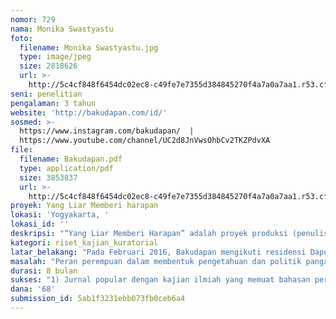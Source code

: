 ```yaml
---
nomor: 729
nama: Monika Swastyastu
foto:
  filename: Monika Swastyastu.jpg
  type: image/jpeg
  size: 2818626
  url: >-
    http://5c4cf848f6454dc02ec8-c49fe7e7355d384845270f4a7a0a7aa1.r53.cf2.rackcdn.com/6dd9475f-51fc-46a9-a9ba-b6866e3b63f3/Monika%20Swastyastu.jpg
seni: penelitian
pengalaman: 3 tahun
website: 'http://bakudapan.com/id/'
sosmed: >-
  https://www.instagram.com/bakudapan/  | 
  https://www.youtube.com/channel/UC2d8JnVwsOhbCv2TKZPdvXA 
file:
  filename: Bakudapan.pdf
  type: application/pdf
  size: 3853837
  url: >-
    http://5c4cf848f6454dc02ec8-c49fe7e7355d384845270f4a7a0a7aa1.r53.cf2.rackcdn.com/1019b1ba-11e6-4ded-9871-cb9805a7cff9/Bakudapan.pdf
proyek: Yang Liar Memberi harapan
lokasi: 'Yogyakarta, '
lokasi_id: ''
deskripsi: "“Yang Liar Memberi Harapan” adalah proyek produksi (penulisan dan penerbitan) jurnal yang mengangkat narasi pangan liar dari perspektif perempuan. Pemilihan judul ini, selain bahasan utamanya berupa pangan liar, juga pengetahuan yang berada di seputarnya sering dianggap bukan pengetahuan dalam terminologi ilmu yang formal. Sementara dibalik anggapan remehnya wacana pangan liar, ia memiliki potensi cukup besar.\r\nJurnal ini dibagi menjadi tiga babak yaitu pangan liar ditinjau dari sejarahnya, dalam konteks hari ini akan pengetahuan dan politik pangan, serta masa depan beserta tantangannya sebagai alternatif pangan. Selain itu proyek ini  melibatkan perempuan dari generasi yang berbeda untuk memperkaya perspektif dalam memahami konteks sejarah, sosial dan politik yang melatarbelakangi kondisi setiap generasi.\r\nSebelumnya, kami telah melakukan riset sejak Februari 2016 hingga sekarang, dengan metode residensi, wawancara, observasi partisipatif, dan pameran. Kami melihat bahwa narasi tentang pangan liar dari perspektif perempuan perlu diangkat karena pengetahuan, sejarah dan politik pangan dari sisi perempuan jarang dituliskan, diarsipkan dan didistribusikan selain dalam buku resep.\r\nUntuk itu proyek penerbitan jurnal ini memiliki urgensinya, terutama sebagai usaha mengarsipkan pengetahuan yang sering dianggap sebagai isu domestik tetapi sesungguhnya terhubung dengan dimensi sosial politik yang luas. Selain sebagai usaha pengarsipan, proyek ini menekankan pada distribusinya agar dapat diakses seluas-luasnya."
kategori: riset_kajian_kuratorial
latar_belakang: "Pada Februari 2016, Bakudapan mengikuti residensi Dapur Komunitas di Dusun Mendira, Jombang bersama Mantasa dan  Komunitas Perempuan Sumber Karunia Alam yang mengedukasi bahwa tanaman liar yang banyak tumbuh di pekarangan dan hutan dapat dimanfaatkan. Para Ibu kemudian mendirikan kebun bersama untuk membudidayakan beberapa tanaman liar yang bisa diolah. Hasil dari residensi ini membekali kami dengan pengetahuan serta tantangan dalam melihat pangan liar di konteks perkotaan, tempat kami tinggal. Ketertarikan ini kemudian membawa kami pada narasi sejarah tentang para perempuan penyintas eks-tapol 65 yang juga memanfaatkan pangan liar sebagai strategi bertahan hidup semasa di kamp.\r\nKami melihat, setiap masa dan setiap tempat memiliki pengetahuan lokal dan potensinya sendiri dalam soal keberadaan sumber pangan. Bagaimana peran perempuan dalam konstruksi nilai-nilai sosial budaya serta ekonomi dalam persoalan pangan merupakan hal utama yang menarik bagi kami. Melalui narasi-narasi kecil pangan liar, kami ingin menyasar pada persoalan politik pangan yang lebih luas, khususnya dari perspektif perempuan. Sebab, sejauh ini peran perempuan dalam perihal domestik (dapur) sering dikecilkan dan di depolitisasi hanya sebagai subyek yang memasak untuk memenuhi kebutuhan keluarga\r\n"
masalah: "Peran perempuan dalam membentuk pengetahuan dan politik pangan perlu dikaji lebih jauh. Misalnya bagaimana doktrin pemerintah tentang apa yang dianggap makanan baik, konstruksi budaya modern yang membuat perempuan melakukan pilihan konsumsi hingga persoalan apa yang disediakan oleh pasar seolah merupakan hal yang terjadi dan diterima begitu saja. Padahal dibalik itu ada kuasa yang bekerja dan patut kita sadari, salah satunya dengan mengetahui banyak narasi dan pengetahuan soal pangan di luar wacana besar tersebut. \r\nBerawal dari sejarah bagaimana sebuah tanaman pangan dibudidayakan, menjadi ketertarikan kami dalam kaitannya dengan ekonomi dan pasar. Selain itu melalui belajar langsung di Mendiro yang membudidaya apa yang secara umum dikategori pangan liar, menantang kami berfikir lebih jauh tentang potensinya. Juga keterkaitan pangan liar yang dimarjinalkan dalam ekonomi pangan, sama dengan yang terjadi pada penyintas eks-tapol 65, dimana mereka juga mengkosumsinya sebagai metode bertahan. Kami melakukan riset dan uji coba dalam melihat kemungkinannya dalam latar belakang kehidupan kota, misalnya tentang akses dan ketersediannya di pasar.\r\nHarapannya jurnal ini selain memuat beberapa tulisan pemaparan, refleksi dan kajian dari pangan liar juga supaya dapat meneruskan rantai pengetahuan pangan yang terputus antar generasi. Jurnal ini juga akan dilengkapi dengan resep, identifikasi tumbuhan liar beserta narasi sosial budaya yang menyertainya. "
durasi: 8 bulan
sukses: "1) Jurnal popular dengan kajian ilmiah yang memuat bahasan persoalan pangan liar dari beragam perspektif serta komperhesif yang dapat terbit tepat waktu. Sejauh ini kami merencanakan aka nada 7 sub-bahasan yang mengkajinya dari berbagai sudut pandang.\r\n2) Menghasilkan pengetahuan serta cara melihat yang baru dan kritis dalam persoalan pangan, serta peran perempuan dalam politik pangan bagi para pembacanya.\r\n3) Dapat didistribusikan baik langsung (dengan acara launching) maupun tidak langsung ke seluruh tempat di Indonesia.\r\n4) Menginspirasi proyek-proyek atau program-program sejenis yang berkelanjutan dan saling terhubung untuk membangun relasi dan pengetahuan yang berkelanjutan.\r\n"
dana: '68'
submission_id: 5ab1f3231ebb073fb0ceb6a4
---
```

